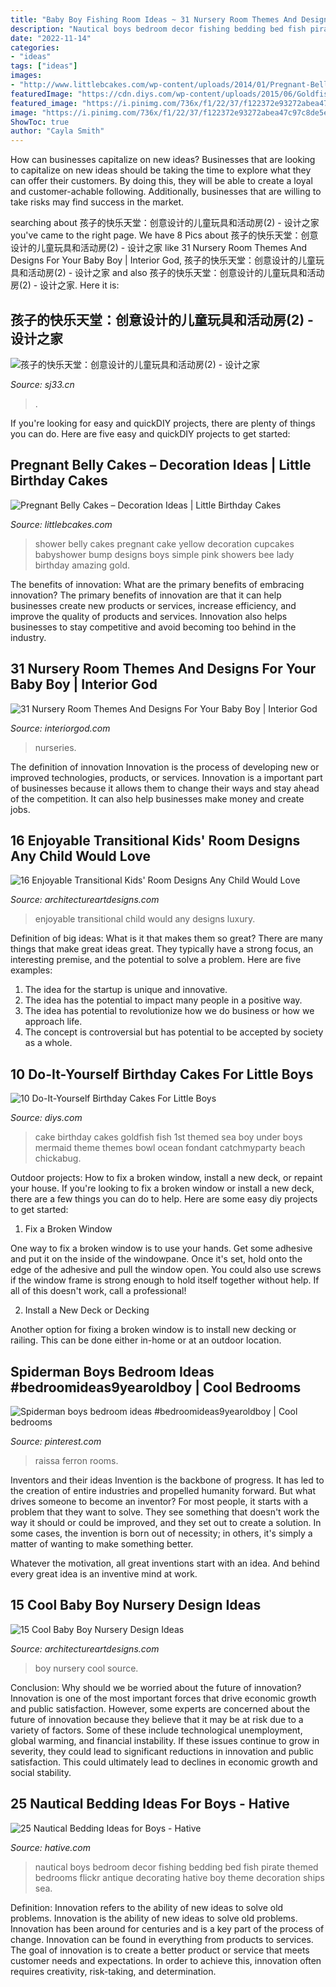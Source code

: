 ```yaml
---
title: "Baby Boy Fishing Room Ideas ~ 31 Nursery Room Themes And Designs For Your Baby Boy"
description: "Nautical boys bedroom decor fishing bedding bed fish pirate themed bedrooms flickr antique decorating hative boy theme decoration ships sea"
date: "2022-11-14"
categories:
- "ideas"
tags: ["ideas"]
images:
- "http://www.littlebcakes.com/wp-content/uploads/2014/01/Pregnant-Belly-Cakes-Pictures.jpg"
featuredImage: "https://cdn.diys.com/wp-content/uploads/2015/06/Goldfish-Themes.jpg"
featured_image: "https://i.pinimg.com/736x/f1/22/37/f122372e93272abea47c97c8de5eb1f6.jpg"
image: "https://i.pinimg.com/736x/f1/22/37/f122372e93272abea47c97c8de5eb1f6.jpg"
ShowToc: true
author: "Cayla Smith"
---
```



How can businesses capitalize on new ideas?
Businesses that are looking to capitalize on new ideas should be taking the time to explore what they can offer their customers. By doing this, they will be able to create a loyal and customer-achable following. Additionally, businesses that are willing to take risks may find success in the market.

	

		
searching about 孩子的快乐天堂：创意设计的儿童玩具和活动房(2) - 设计之家 you've came to the right page. We have 8 Pics about 孩子的快乐天堂：创意设计的儿童玩具和活动房(2) - 设计之家 like 31 Nursery Room Themes And Designs For Your Baby Boy | Interior God, 孩子的快乐天堂：创意设计的儿童玩具和活动房(2) - 设计之家 and also 孩子的快乐天堂：创意设计的儿童玩具和活动房(2) - 设计之家. Here it is:
		
    
## 孩子的快乐天堂：创意设计的儿童玩具和活动房(2) - 设计之家

<img loading=lazy src="https://img.sj33.cn/uploads/allimg/201303/1-1303060S129.jpg" onerror="this.onerror=null;this.src='https://tse3.mm.bing.net/th?id=OIP.B32A7YGH_oXWvR8_BJ8ooAHaFj&amp;pid=15.1';" alt="孩子的快乐天堂：创意设计的儿童玩具和活动房(2) - 设计之家">

_Source: sj33.cn_

>. 

	

If you're looking for easy and quickDIY projects, there are plenty of things you can do. Here are five easy and quickDIY projects to get started: 

    
## Pregnant Belly Cakes – Decoration Ideas | Little Birthday Cakes

<img loading=lazy src="http://www.littlebcakes.com/wp-content/uploads/2014/01/Pregnant-Belly-Cakes-Pictures.jpg" onerror="this.onerror=null;this.src='https://tse3.mm.bing.net/th?id=OIP.VPN1kEt4y-KvJsQhC56ErgHaJ4&amp;pid=15.1';" alt="Pregnant Belly Cakes – Decoration Ideas | Little Birthday Cakes">

_Source: littlebcakes.com_

>shower belly cakes pregnant cake yellow decoration cupcakes babyshower bump designs boys simple pink showers bee lady birthday amazing gold. 

	

The benefits of innovation: What are the primary benefits of embracing innovation?
The primary benefits of innovation are that it can help businesses create new products or services, increase efficiency, and improve the quality of products and services. Innovation also helps businesses to stay competitive and avoid becoming too behind in the industry.

    
## 31 Nursery Room Themes And Designs For Your Baby Boy | Interior God

<img loading=lazy src="http://interiorgod.com/wp-content/uploads/2016/11/Cozy-Baby-Boy-Nursery-Room-Ideas.jpg" onerror="this.onerror=null;this.src='https://tse2.mm.bing.net/th?id=OIP.hc8QPsRYW4nlJLl6PeI_lQHaLH&amp;pid=15.1';" alt="31 Nursery Room Themes And Designs For Your Baby Boy | Interior God">

_Source: interiorgod.com_

>nurseries. 

	

The definition of innovation
Innovation is the process of developing new or improved technologies, products, or services. Innovation is a important part of businesses because it allows them to change their ways and stay ahead of the competition. It can also help businesses make money and create jobs.

    
## 16 Enjoyable Transitional Kids&#039; Room Designs Any Child Would Love

<img loading=lazy src="https://www.architectureartdesigns.com/wp-content/uploads/2015/04/16-Enjoyable-Transitional-Kids-Room-Designs-Any-Child-Would-Love-13-630x420.jpg" onerror="this.onerror=null;this.src='https://tse2.mm.bing.net/th?id=OIP.nS0o1Zfzyx0mivM_OW0SQAHaE8&amp;pid=15.1';" alt="16 Enjoyable Transitional Kids&#039; Room Designs Any Child Would Love">

_Source: architectureartdesigns.com_

>enjoyable transitional child would any designs luxury. 

	

Definition of big ideas: What is it that makes them so great?
There are many things that make great ideas great. They typically have a strong focus, an interesting premise, and the potential to solve a problem. Here are five examples:
1. The idea for the startup is unique and innovative.
2. The idea has the potential to impact many people in a positive way.
3. The idea has potential to revolutionize how we do business or how we approach life. 
4. The concept is controversial but has potential to be accepted by society as a whole. 

    
## 10 Do-It-Yourself Birthday Cakes For Little Boys

<img loading=lazy src="https://cdn.diys.com/wp-content/uploads/2015/06/Goldfish-Themes.jpg" onerror="this.onerror=null;this.src='https://tse4.mm.bing.net/th?id=OIP.1oSFwlmA2f7ug5ctscW2vwHaKz&amp;pid=15.1';" alt="10 Do-It-Yourself Birthday Cakes For Little Boys">

_Source: diys.com_

>cake birthday cakes goldfish fish 1st themed sea boy under boys mermaid theme themes bowl ocean fondant catchmyparty beach chickabug. 

	

Outdoor projects: How to fix a broken window, install a new deck, or repaint your house.
If you're looking to fix a broken window or install a new deck, there are a few things you can do to help. Here are some easy diy projects to get started:
1. Fix a Broken Window

One way to fix a broken window is to use your hands. Get some adhesive and put it on the inside of the windowpane. Once it's set, hold onto the edge of the adhesive and pull the window open. You could also use screws if the window frame is strong enough to hold itself together without help. If all of this doesn't work, call a professional!

2. Install a New Deck or Decking

Another option for fixing a broken window is to install new decking or railing. This can be done either in-home or at an outdoor location.

    
## Spiderman Boys Bedroom Ideas #bedroomideas9yearoldboy | Cool Bedrooms

<img loading=lazy src="https://i.pinimg.com/736x/f1/22/37/f122372e93272abea47c97c8de5eb1f6.jpg" onerror="this.onerror=null;this.src='https://tse4.mm.bing.net/th?id=OIP.k8P7u2hKgCDdAADM1T180AHaKg&amp;pid=15.1';" alt="Spiderman boys bedroom ideas #bedroomideas9yearoldboy | Cool bedrooms">

_Source: pinterest.com_

>raissa ferron rooms. 

	

Inventors and their ideas
Invention is the backbone of progress. It has led to the creation of entire industries and propelled humanity forward. But what drives someone to become an inventor?
For most people, it starts with a problem that they want to solve. They see something that doesn't work the way it should or could be improved, and they set out to create a solution. In some cases, the invention is born out of necessity; in others, it's simply a matter of wanting to make something better.

Whatever the motivation, all great inventions start with an idea. And behind every great idea is an inventive mind at work.

    
## 15 Cool Baby Boy Nursery Design Ideas

<img loading=lazy src="https://www.architectureartdesigns.com/wp-content/uploads/2015/02/1176-630x418.jpg" onerror="this.onerror=null;this.src='https://tse4.mm.bing.net/th?id=OIP.VR0hMUsiOQ_Kv0RovAw5wwHaE6&amp;pid=15.1';" alt="15 Cool Baby Boy Nursery Design Ideas">

_Source: architectureartdesigns.com_

>boy nursery cool source. 

	

Conclusion: Why should we be worried about the future of innovation?
Innovation is one of the most important forces that drive economic growth and public satisfaction. However, some experts are concerned about the future of innovation because they believe that it may be at risk due to a variety of factors. Some of these include technological unemployment, global warming, and financial instability. If these issues continue to grow in severity, they could lead to significant reductions in innovation and public satisfaction. This could ultimately lead to declines in economic growth and social stability.

    
## 25 Nautical Bedding Ideas For Boys - Hative

<img loading=lazy src="https://hative.com/wp-content/uploads/2014/10/nautical-bedding-ideas/21-nautical-bedding-ideas-for-boys.jpg" onerror="this.onerror=null;this.src='https://tse3.mm.bing.net/th?id=OIP.IkFc2uMTMTN8dnnRAOOeJAAAAA&amp;pid=15.1';" alt="25 Nautical Bedding Ideas for Boys - Hative">

_Source: hative.com_

>nautical boys bedroom decor fishing bedding bed fish pirate themed bedrooms flickr antique decorating hative boy theme decoration ships sea. 

	

Definition: Innovation refers to the ability of new ideas to solve old problems.
Innovation is the ability of new ideas to solve old problems. Innovation has been around for centuries and is a key part of the process of change. Innovation can be found in everything from products to services. The goal of innovation is to create a better product or service that meets customer needs and expectations. In order to achieve this, innovation often requires creativity, risk-taking, and determination.

